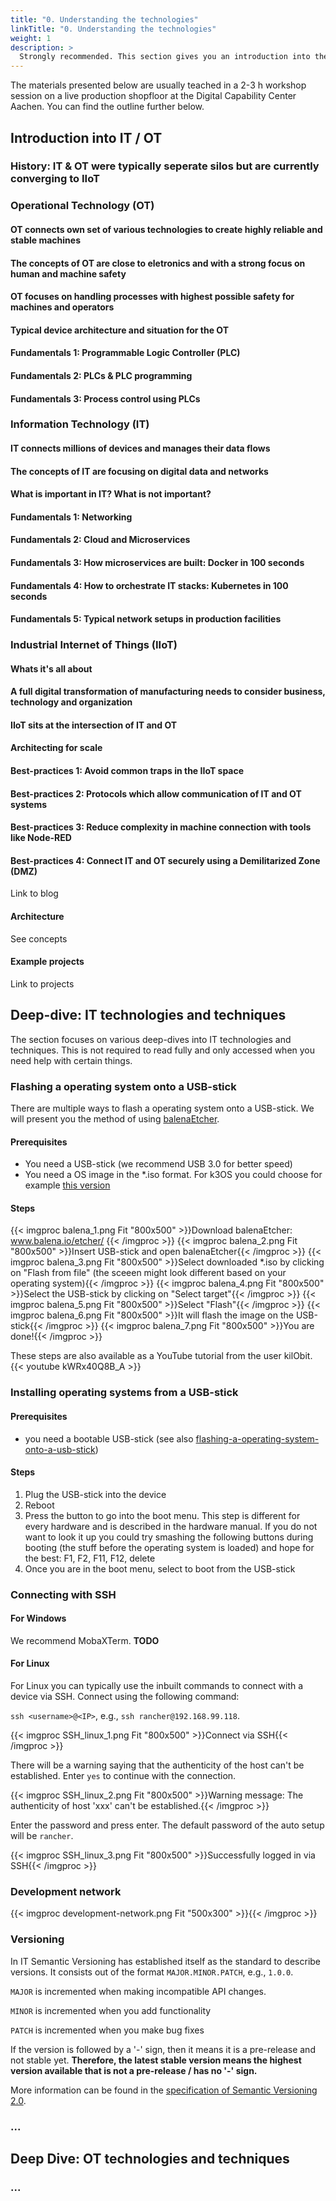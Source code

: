 ```yaml
---
title: "0. Understanding the technologies"
linkTitle: "0. Understanding the technologies"
weight: 1
description: >
  Strongly recommended. This section gives you an introduction into the used technologies. A rough understanding of these technologies is fundamental for installing and working with the system. Additionally, this article provides further learning materials for certain technologies.
---
```


The materials presented below are usually teached in a 2-3 h workshop session on a live production shopfloor at the Digital Capability Center Aachen. You can find the outline further below. 

## Introduction into IT / OT

### History: IT & OT were typically seperate silos but are currently converging to IIoT

### Operational Technology (OT)

#### OT connects own set of various technologies to create highly reliable and stable machines

#### The concepts of OT are close to eletronics and with a strong focus on human and machine safety

#### OT focuses on handling processes with highest possible safety for machines and operators

#### Typical device architecture and situation for the OT

#### Fundamentals 1: Programmable Logic Controller (PLC)

#### Fundamentals 2: PLCs & PLC programming

#### Fundamentals 3: Process control using PLCs

### Information Technology (IT)

#### IT connects millions of devices and manages their data flows

#### The concepts of IT are focusing on digital data and networks

#### What is important in IT? What is not important?

#### Fundamentals 1: Networking

#### Fundamentals 2: Cloud and Microservices

#### Fundamentals 3: How microservices are built: Docker in 100 seconds

#### Fundamentals 4: How to orchestrate IT stacks: Kubernetes in 100 seconds

#### Fundamentals 5: Typical network setups in production facilities

### Industrial Internet of Things (IIoT)

#### Whats it's all about

#### A full digital transformation of manufacturing needs to consider business, technology and organization

#### IIoT sits at the intersection of IT and OT

#### Architecting for scale

#### Best-practices 1: Avoid common traps in the IIoT space

#### Best-practices 2: Protocols which allow communication of IT and OT systems

#### Best-practices 3: Reduce complexity in machine connection with tools like Node-RED

#### Best-practices 4: Connect IT and OT securely using a Demilitarized Zone (DMZ)

Link to blog

#### Architecture

See concepts

#### Example projects

Link to projects

## Deep-dive: IT technologies and techniques

The section focuses on various deep-dives into IT technologies and techniques. This is not required to read fully and only accessed when you need help with certain things.

### Flashing a operating system onto a USB-stick

There are multiple ways to flash a operating system onto a USB-stick. We will present you the method of using [balenaEtcher](https://www.balena.io/etcher/).

#### Prerequisites

- You need a USB-stick (we recommend USB 3.0 for better speed)
- You need a OS image in the *.iso format. For k3OS you could choose for example [this version](https://github.com/rancher/k3os/releases/download/v0.20.7-k3s1r0/k3os-amd64.iso)

#### Steps

{{< imgproc balena_1.png Fit "800x500" >}}Download balenaEtcher: www.balena.io/etcher/ {{< /imgproc >}}
{{< imgproc balena_2.png Fit "800x500" >}}Insert USB-stick and open balenaEtcher{{< /imgproc >}}
{{< imgproc balena_3.png Fit "800x500" >}}Select downloaded *.iso by clicking on "Flash from file" (the sceeen might look different based on your operating system){{< /imgproc >}}
{{< imgproc balena_4.png Fit "800x500" >}}Select the USB-stick by clicking on "Select target"{{< /imgproc >}}
{{< imgproc balena_5.png Fit "800x500" >}}Select "Flash"{{< /imgproc >}}
{{< imgproc balena_6.png Fit "800x500" >}}It will flash the image on the USB-stick{{< /imgproc >}}
{{< imgproc balena_7.png Fit "800x500" >}}You are done!{{< /imgproc >}}

These steps are also available as a YouTube tutorial from the user kilObit.
{{< youtube kWRx40Q8B_A >}}

### Installing operating systems from a USB-stick

#### Prerequisites

- you need a bootable USB-stick (see also [flashing-a-operating-system-onto-a-usb-stick](#flashing-a-operating-system-onto-a-usb-stick))

#### Steps

1. Plug the USB-stick into the device
2. Reboot
3. Press the button to go into the boot menu. This step is different for every hardware and is described in the hardware manual. If you do not want to look it up you could try smashing the following buttons during booting (the stuff before the operating system is loaded) and hope for the best: F1, F2, F11, F12, delete
4. Once you are in the boot menu, select to boot from the USB-stick

### Connecting with SSH

#### For Windows

We recommend MobaXTerm. **TODO**

#### For Linux

For Linux you can typically use the inbuilt commands to connect with a device via SSH. Connect using the following command:

`ssh <username>@<IP>`, e.g., `ssh rancher@192.168.99.118`.

{{< imgproc SSH_linux_1.png Fit "800x500" >}}Connect via SSH{{< /imgproc >}}

There will be a warning saying that the authenticity of the host can't be established. Enter `yes` to continue with the connection.

{{< imgproc SSH_linux_2.png Fit "800x500" >}}Warning message: The authenticity of host 'xxx' can't be established.{{< /imgproc >}}

Enter the password and press enter. The default password of the auto setup will be `rancher`.

{{< imgproc SSH_linux_3.png Fit "800x500" >}}Successfully logged in via SSH{{< /imgproc >}}

### Development network

{{< imgproc development-network.png Fit "500x300" >}}{{< /imgproc >}}

### Versioning

In IT Semantic Versioning has established itself as the standard to describe versions. It consists out of the format `MAJOR.MINOR.PATCH`, e.g., `1.0.0`. 

`MAJOR` is incremented when making incompatible API changes.

`MINOR` is incremented when you add functionality

`PATCH` is incremented when you make bug fixes

If the version is followed by a '-' sign, then it means it is a pre-release and not stable yet. **Therefore, the latest stable version means the highest version available that is not a pre-release / has no '-' sign.**

More information can be found in the [specification of Semantic Versioning 2.0](https://semver.org/).

### ...

## Deep Dive: OT technologies and techniques

### ...

